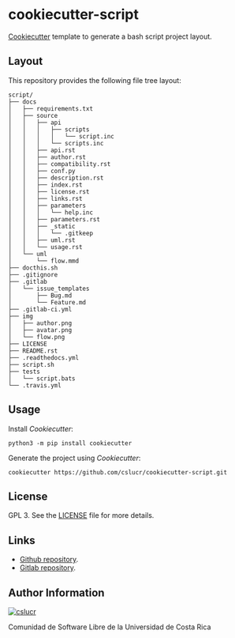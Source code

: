 # cookiecutter-script

[Cookiecutter](https://cookiecutter.rtfd.io) template to generate a bash
script project layout.

## Layout

This repository provides the following file tree layout:

```
script/
├── docs
│   ├── requirements.txt
│   ├── source
│   │   ├── api
│   │   │   ├── scripts
│   │   │   │   └── script.inc
│   │   │   └── scripts.inc
│   │   ├── api.rst
│   │   ├── author.rst
│   │   ├── compatibility.rst
│   │   ├── conf.py
│   │   ├── description.rst
│   │   ├── index.rst
│   │   ├── license.rst
│   │   ├── links.rst
│   │   ├── parameters
│   │   │   └── help.inc
│   │   ├── parameters.rst
│   │   ├── _static
│   │   │   └── .gitkeep
│   │   ├── uml.rst
│   │   └── usage.rst
│   └── uml
│       └── flow.mmd
├── docthis.sh
├── .gitignore
├── .gitlab
│   └── issue_templates
│       ├── Bug.md
│       └── Feature.md
├── .gitlab-ci.yml
├── img
│   ├── author.png
│   ├── avatar.png
│   └── flow.png
├── LICENSE
├── README.rst
├── .readthedocs.yml
├── script.sh
├── tests
│   └── script.bats
└── .travis.yml
```

## Usage

Install *Cookiecutter*:

```
python3 -m pip install cookiecutter
```

Generate the project using *Cookiecutter*:

```
cookiecutter https://github.com/cslucr/cookiecutter-script.git
```

## License

GPL 3. See the
[LICENSE](https://git.beta.ucr.ac.cr/cslucr/plantillas/cookiecutter-script/raw/master/LICENSE)
file for more details.

## Links

  - [Github repository](https://github.com/cslucr/cookiecutter-script).
  - [Gitlab repository](https://git.beta.ucr.ac.cr/cslucr/plantillas/cookiecutter-script).

## Author Information

[![cslucr](https://git.beta.ucr.ac.cr/cslucr/plantillas/cookiecutter-script/raw/master/img/author.png)](https://git.beta.ucr.ac.cr/cslucr)

Comunidad de Software Libre de la Universidad de Costa Rica
